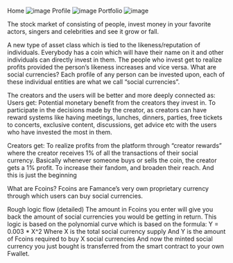 Home
![image](https://github.com/user-attachments/assets/1fd6a0e1-4f8a-4c1b-9889-09188ee3c86f)
Profile
![image](https://github.com/user-attachments/assets/2c7326ca-829a-450d-89c7-9f1e1c65b53d)
Portfolio
![image](https://github.com/user-attachments/assets/34da1156-00f0-4dd4-a103-e16041bf7dfa)

The stock market of consisting of people, invest money in your favorite actors, singers and celebrities and see it grow or fall.

A new type of asset class which is tied to the likeness/reputation of individuals. Everybody has a coin which will have their name on it and other individuals can directly invest in them. The people who invest get to realize profits provided the person’s likeness increases and vice versa.
What are social currencies?
Each profile of any person can be invested upon, each of these individual entities are what we call “social currencies”.


The creators and the users will be better and more deeply connected as:
Users get:
Potential monetary benefit from the creators they invest in.
To participate in the decisions made by the creator, as creators can have reward systems like having meetings, lunches, dinners, parties, free tickets to concerts, exclusive content, discussions, get advice etc with the users who have invested the most in them.

Creators get:
To realize profits from the platform through “creator rewards” where the creator receives 1% of all the transactions of their social currency. Basically whenever someone buys or sells the coin, the creator gets a 1% profit.
To increase their fandom, and broaden their reach.
And this is just the beginning
 

What are Fcoins?
Fcoins are Famance’s very own proprietary currency through which users can buy social currencies.

Rough logic flow (detailed)
The amount in Fcoins you enter will give you back the amount of social currencies you would be getting in return. This logic is based on the polynomial curve which is based on the formula:
Y = 0.003 * X^2
Where X is the total social currency supply
And Y is the amount of Fcoins required to buy X social currencies
And now the minted social currency you just bought is transferred from the smart contract to your own Fwallet.



